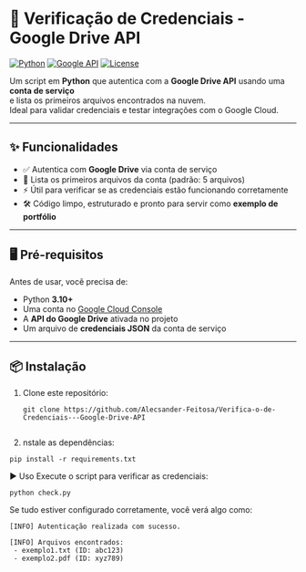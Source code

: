 # 🔐 Verificação de Credenciais - Google Drive API

[![Python](https://img.shields.io/badge/Python-3.10+-blue.svg)](https://www.python.org/)
[![Google API](https://img.shields.io/badge/Google%20API-Drive-green)](https://developers.google.com/drive)
[![License](https://img.shields.io/badge/License-MIT-yellow.svg)](LICENSE)

Um script em **Python** que autentica com a **Google Drive API** usando uma **conta de serviço**  
e lista os primeiros arquivos encontrados na nuvem.  
Ideal para validar credenciais e testar integrações com o Google Cloud.  

---

## ✨ Funcionalidades
- ✅ Autentica com **Google Drive** via conta de serviço  
- 📂 Lista os primeiros arquivos da conta (padrão: 5 arquivos)  
- ⚡ Útil para verificar se as credenciais estão funcionando corretamente  
- 🛠️ Código limpo, estruturado e pronto para servir como **exemplo de portfólio**  

---

## 🖥️ Pré-requisitos
Antes de usar, você precisa de:
- Python **3.10+**
- Uma conta no [Google Cloud Console](https://console.cloud.google.com/)
- A **API do Google Drive** ativada no projeto
- Um arquivo de **credenciais JSON** da conta de serviço

---

## 📦 Instalação

1. Clone este repositório:
   ```
   git clone https://github.com/Alecsander-Feitosa/Verifica-o-de-Credenciais---Google-Drive-API

   
2. nstale as dependências:
 ```
pip install -r requirements.txt
```


▶️ Uso
Execute o script para verificar as credenciais:
```
python check.py
```

Se tudo estiver configurado corretamente, você verá algo como:

```
[INFO] Autenticação realizada com sucesso.

[INFO] Arquivos encontrados:
 - exemplo1.txt (ID: abc123)
 - exemplo2.pdf (ID: xyz789)
```


